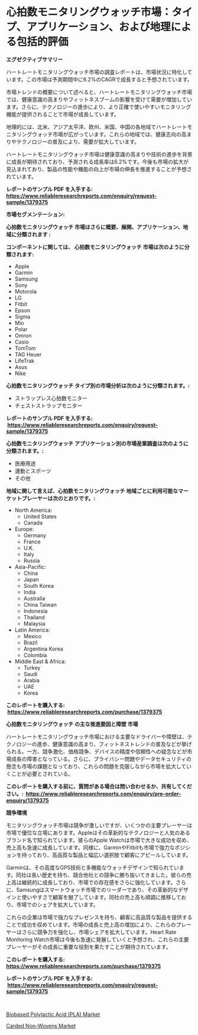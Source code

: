<p><h1>心拍数モニタリングウォッチ市場：タイプ、アプリケーション、および地理による包括的評価</h1></p><p><strong>エグゼクティブサマリー</strong></p>
<p><p>ハートレートモニタリングウォッチ市場の調査レポートは、市場状況に特化しています。この市場は予測期間中に6.2%のCAGRで成長すると予想されています。</p><p>市場トレンドの概要について述べると、ハートレートモニタリングウォッチ市場では、健康意識の高まりやフィットネスブームの影響を受けて需要が増加しています。さらに、テクノロジーの進歩により、より正確で使いやすいモニタリング機能が提供されることで市場が成長しています。</p><p>地理的には、北米、アジア太平洋、欧州、米国、中国の各地域でハートレートモニタリングウォッチ市場が広がっています。これらの地域では、健康志向の高まりやテクノロジーの普及により、需要が拡大しています。</p><p>ハートレートモニタリングウォッチ市場は健康意識の高まりや技術の進歩を背景に成長が期待されており、予測される成長率は6.2%です。今後も市場の拡大が見込まれており、製品の性能や機能の向上が市場の伸長を推進することが予想されています。</p></p>
<p><strong>レポートのサンプル PDF を入手する: <a href="https://www.reliableresearchreports.com/enquiry/request-sample/1379375">https://www.reliableresearchreports.com/enquiry/request-sample/1379375</a></strong></p>
<p><strong>市場セグメンテーション:</strong></p>
<p><strong> 心拍数モニタリングウォッチ 市場はさらに概要、展開、アプリケーション、地域に分類されます :</strong></p>
<p><strong>コンポーネントに関しては、 心拍数モニタリングウォッチ 市場は次のように分類されます: &nbsp;</strong></p>
<p><ul><li>Apple</li><li>Garmin</li><li>Samsung</li><li>Sony</li><li>Motorola</li><li>LG</li><li>Fitbit</li><li>Epson</li><li>Sigma</li><li>Mio</li><li>Polar</li><li>Omron</li><li>Casio</li><li>TomTom</li><li>TAG Heuer</li><li>LifeTrak</li><li>Asus</li><li>Nike</li></ul></p>
<p><strong> 心拍数モニタリングウォッチ タイプ別の市場分析は次のように分類されます。:</strong></p>
<p><ul><li>ストラップレス心拍数モニター</li><li>チェストストラップモニター</li></ul></p>
<p><strong>レポートのサンプル PDF を入手する: &nbsp;<a href="https://www.reliableresearchreports.com/enquiry/request-sample/1379375">https://www.reliableresearchreports.com/enquiry/request-sample/1379375</a></strong></p>
<p><strong> 心拍数モニタリングウォッチ アプリケーション別の市場産業調査は次のように分類されます。:</strong></p>
<p><ul><li>医療用途</li><li>運動とスポーツ</li><li>その他</li></ul></p>
<p><strong>地域に関して言えば、心拍数モニタリングウォッチ 地域ごとに利用可能なマーケットプレーヤーは次のとおりです。:</strong></p>
<p><ul>
    <li>
        North America:
        <ul>
            <li>United States</li>
            <li>Canada</li>
        </ul>
    </li>
    <li>
        Europe:
        <ul>
            <li>Germany</li>
            <li>France</li>
            <li>U.K.</li>
            <li>Italy</li>
            <li>Russia</li>
        </ul>
    </li>
    <li>
        Asia-Pacific:
        <ul>
            <li>China</li>
            <li>Japan</li>
            <li>South Korea</li>
            <li>India</li>
            <li>Australia</li>
            <li>China Taiwan</li>
            <li>Indonesia</li>
            <li>Thailand</li>
            <li>Malaysia</li>
        </ul>
    </li>
    <li>
        Latin America:
        <ul>
            <li>Mexico</li>
            <li>Brazil</li>
            <li>Argentina Korea</li>
            <li>Colombia</li>
        </ul>
    </li>
    <li>
        Middle East & Africa:
        <ul>
            <li>Turkey</li>
            <li>Saudi</li>
            <li>Arabia</li>
            <li>UAE</li>
            <li>Korea</li>
        </ul>
    </li>
    </ul></p>
<p><strong>このレポートを購入する: &nbsp;<a href="https://www.reliableresearchreports.com/purchase/1379375">https://www.reliableresearchreports.com/purchase/1379375</a></strong></p>
<p><strong>心拍数モニタリングウォッチ の主な推進要因と障壁 市場</strong></p>
<p><p>ハートレートモニタリングウォッチ市場における主要なドライバーや障壁は、テクノロジーの進歩、健康意識の高まり、フィットネストレンドの普及などが挙げられる。一方、競争激化、価格競争、デバイスの精度や信頼性への疑念などが市場成長の障害となっている。さらに、プライバシー問題やデータセキュリティの懸念も市場の課題となっており、これらの問題を克服しながら市場を拡大していくことが必要とされている。</p></p>
<p><strong>このレポートを購入する前に、質問がある場合は問い合わせるか、共有してください。:&nbsp; <a href="https://www.reliableresearchreports.com/enquiry/pre-order-enquiry/1379375">https://www.reliableresearchreports.com/enquiry/pre-order-enquiry/1379375</a></strong></p>
<p><strong>競争環境</strong></p>
<p><p>モニタリングウォッチ市場は競争が激しいですが、いくつかの主要プレーヤーは市場で優位な立場にあります。Appleはその革新的なテクノロジーと人気のあるブランド名で知られています。彼らのApple Watchは市場で大きな成功を収め、売上高も急速に成長しています。同様に、GarminやFitbitも市場で強力なポジションを持っており、高品質な製品と幅広い選択肢で顧客にアピールしています。</p><p>Garminは、その高度なGPS技術と多機能なウォッチデザインで知られています。同社は長い歴史を持ち、競合他社との競争に勝ち抜いてきました。彼らの売上高は継続的に成長しており、市場での存在感をさらに強化しています。さらに、Samsungはスマートウォッチ市場でのリーダーであり、その革新的なデザインと使いやすさで顧客を魅了しています。同社の売上高も順調に推移しており、市場でのシェアを拡大しています。</p><p>これらの企業は市場で強力なプレゼンスを持ち、顧客に高品質な製品を提供することで成功を収めています。市場の成長と売上高の増加により、これらのプレーヤーはさらに競争力を強化し、市場シェアを拡大しています。Heart Rate Monitoring Watch市場は今後も急速に発展していくと予想され、これらの主要プレーヤーがその成長に重要な役割を果たすことが期待されています。</p></p>
<p><strong>このレポートを購入する: &nbsp; <a href="https://www.reliableresearchreports.com/purchase/1379375">https://www.reliableresearchreports.com/purchase/1379375</a></strong></p>
<p><strong>レポートのサンプル PDF を入手する: &nbsp;<a href="https://www.reliableresearchreports.com/enquiry/request-sample/1379375">https://www.reliableresearchreports.com/enquiry/request-sample/1379375</a></strong><strong></strong></p>
<p>&nbsp;</p>
<p><p><a href="https://summer-dogwood-3e9.notion.site/Biobased-Polylactic-Acid-PLA-Market-Size-Growth-Outlook-from-2024-to-2031-projecting-at-Market-s-f19782bdf7d54642a907294e74f468cf">Biobased Polylactic Acid (PLA) Market</a></p><p><a href="https://github.com/Sherrillcrooksxa8i18ucf2m/Market-Research-Report-List-1/blob/main/carded-non-wovens-market.md">Carded Non-Wovens Market</a></p></p>
